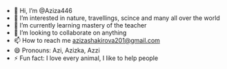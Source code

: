 - 👋 Hi, I’m @Aziza446
- 👀 I’m interested in nature, travellings, scince and many all over the world
- 🌱 I’m currently learning mastery of the teacher
- 💞️ I’m looking to collaborate on anything 
- 📫 How to reach me azizashakirova201@gmail.com 
- 😄 Pronouns: Azi, Azizka, Azzi
- ⚡ Fun fact: I love every animal, I like to help people

<!---
Aziza446/Aziza446 is a ✨ special ✨ repository because its `README.md` (this file) appears on your GitHub profile.
You can click the Preview link to take a look at your changes.
--->
